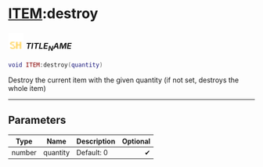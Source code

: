 # [ITEM](../item/README.md):destroy

### <img src="../../.gitbook/assets/shared.png" width="32" height="32" /> $TITLE_NAME$

```lua
void ITEM:destroy(quantity)
```

Destroy the current item with the given quantity (if not set, destroys the whole item)<br>

-----------------
## Parameters

| Type   | Name | Description | Optional |
| ------ | ---- | ----------- | -------: |
| number | quantity | Default: 0 | ✔ |
